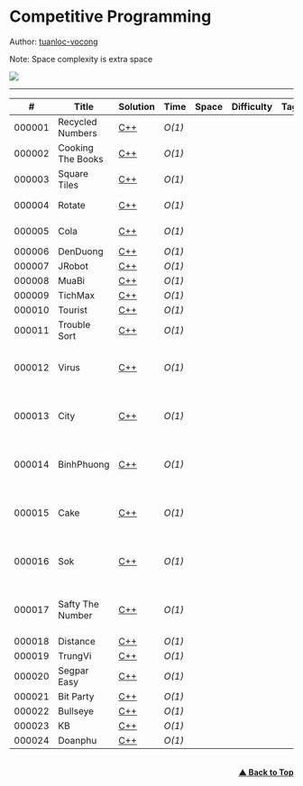 # Competitive Programming

Author: [tuanloc-vocong](https://github.com/tuanloc-vocong)

Note: Space complexity is extra space

![](https://progress-bar.dev/100/?title=%20done%208%20/1000000&width=1000)

---

| #      | Title             | Solution                                        | Time   | Space | Difficulty | Tag | Topic                         |
| ------ | ----------------- | ----------------------------------------------- | ------ | ----- | ---------- | --- | ----------------------------- |
| 000001 | Recycled Numbers  | [C++](./cplusplus/000001_recycled_numbers.cpp)  | _O(1)_ |       |            |     | Algorithmic Complexity        |
| 000002 | Cooking The Books | [C++](./cplusplus/000002_cooking_the_books.cpp) | _O(1)_ |       |            |     | Algorithmic Complexity        |
| 000003 | Square Tiles      | [C++](./cplusplus/000003_cooking_the_books.cpp) | _O(1)_ |       |            |     | Algorithmic Complexity        |
| 000004 | Rotate            | [C++](./cplusplus/000004_rotate.cpp)            | _O(1)_ |       |            |     | Algorithmic Complexity        |
| 000005 | Cola              | [C++](./cplusplus/000005_cola.cpp)              | _O(1)_ |       |            |     | Algorithmic Complexity        |
| 000006 | DenDuong          | [C++](./cplusplus/000006_denduong.cpp)          | _O(1)_ |       |            |     | Sorting                       |
| 000007 | JRobot            | [C++](./cplusplus/000007_jrobot.cpp)            | _O(1)_ |       |            |     | Sorting                       |
| 000008 | MuaBi             | [C++](./cplusplus/000008_muabi.cpp)             | _O(1)_ |       |            |     | Sorting                       |
| 000009 | TichMax           | [C++](./cplusplus/000009_tichmax.cpp)           | _O(1)_ |       |            |     | Sorting                       |
| 000010 | Tourist           | [C++](./cplusplus/000010_tourist.cpp)           | _O(1)_ |       |            |     | Sorting                       |
| 000011 | Trouble Sort      | [C++](./cplusplus/000011_trouble_sort.cpp)      | _O(1)_ |       |            |     | Sorting                       |
| 000012 | Virus             | [C++](./cplusplus/000012_virus.cpp)             | _O(1)_ |       |            |     | Linear Search & Binary Search |
| 000013 | City              | [C++](./cplusplus/000013_city.cpp)              | _O(1)_ |       |            |     | Linear Search & Binary Search |
| 000014 | BinhPhuong        | [C++](./cplusplus/000014_binhphuong.cpp)        | _O(1)_ |       |            |     | Linear Search & Binary Search |
| 000015 | Cake              | [C++](./cplusplus/000015_cake.cpp)              | _O(1)_ |       |            |     | Linear Search & Binary Search |
| 000016 | Sok               | [C++](./cplusplus/000016_sok.cpp)               | _O(1)_ |       |            |     | Linear Search & Binary Search |
| 000017 | Safty The Number  | [C++](./cplusplus/000017_safty_the_number.cpp)  | _O(1)_ |       |            |     | Linear Search & Binary Search |
| 000018 | Distance          | [C++](./cplusplus/000018_distance.cpp)          | _O(1)_ |       |            |     |                               |
| 000019 | TrungVi           | [C++](./cplusplus/000019_trungvi.cpp)           | _O(1)_ |       |            |     |                               |
| 000020 | Segpar Easy       | [C++](./cplusplus/000020_segpar_easy.cpp)       | _O(1)_ |       |            |     |                               |
| 000021 | Bit Party         | [C++](./cplusplus/000021_bit_party.cpp)         | _O(1)_ |       |            |     |                               |
| 000022 | Bullseye          | [C++](./cplusplus/000022_bullseye.cpp)          | _O(1)_ |       |            |     |                               |
| 000023 | KB                | [C++](./cplusplus/000023_kb.cpp)                | _O(1)_ |       |            |     | Counting                      |
| 000024 | Doanphu           | [C++](./cplusplus/000024_doanphu.cpp)           | _O(1)_ |       |            |     | Counting                      |

<br/>
   <div align="right">
       <b><a href="#competitive-programming">▲ Back to Top</a></b>
   </div>
<br/>
